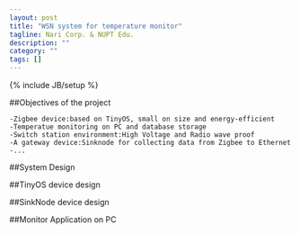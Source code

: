```yaml
---
layout: post
title: "WSN system for temperature monitor"
tagline: Nari Corp. & NUPT Edu.
description: ""
category: ""
tags: []
---
```

{% include JB/setup %}

##Objectives of the project

	-Zigbee device:based on TinyOS, small on size and energy-efficient
	-Temperatue monitoring on PC and database storage
	-Switch station environment:High Voltage and Radio wave proof
	-A gateway device:Sinknode for collecting data from Zigbee to Ethernet
	-...

##System Design
![]()


##TinyOS device design


##SinkNode device design


##Monitor Application on PC

